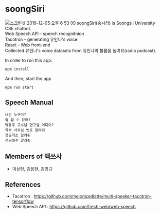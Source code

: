 # soongSiri
![스크린샷 2019-12-05 오후 6 53 09](https://user-images.githubusercontent.com/39911797/70226717-a6d81880-1794-11ea-9132-380cc4f1a6a2.png)
soongSiri(숭시리) is Soongsil University CSE chatbot. <br>
Web Speech API - speech recognitnion <br>
Tacotron - generating 유인나's voice <br>
React - Web front-end <br>
Collected 유인나's voice datasets from 유인나의 볼륨을 높여요(radio podcast).<br>

In order to run this app:

```js
npm install
```

And then, start the app

```js
npm run start
```

## Speech Manual
```
너는 누구야?
뭘 할 수 있어?
박동주 교수님 연구실 어디야?
학부 사무실 번호 알려줘
전공기초 알려줘
전공필수 알려줘
```

## Members of 맥쓰사
* 이상현, 김용현, 김영규

## References

* Tacotron : https://github.com/melonicedlatte/multi-speaker-tacotron-tensorflow
* Web Speech API : https://github.com/fresh-web/web-speech
